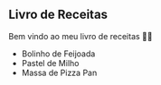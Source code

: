 ## Livro de Receitas

Bem vindo ao meu livro de receitas :man_cook:

- Bolinho de Feijoada
- Pastel de Milho
- Massa de Pizza Pan
